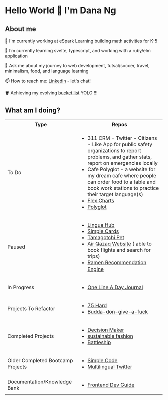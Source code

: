 # Hello World 👋 I'm Dana Ng

## About me

🔭 I'm currently working at eSpark Learning building math activities for K-5

🌱 I’m currently learning svelte, typescript, and working with a ruby/elm application

💬 Ask me about my journey to web development, futsal/soccer, travel, minimalism, food, and language learning

📫 How to reach me: [LinkedIn](https://www.linkedin.com/in/danafng/) - let's chat!


🪣 Achieving my evolving [bucket list](https://gist.github.com/riceball1/995ea11cddf60e725dd62899d61686c1) YOLO !!!


## What am I doing?

<table>
  <tbody>
    <tr>
      <th>Type</th>
      <th align="center">Repos</th>
    </tr>
    <tr>
      <td>To Do</td>
      <td>
      <ul>
        <li>311 CRM - Twitter - Citizens - Like App for public safety organizations to report problems, and gather stats, report on emergencies locally </li>
          <li>Cafe Polyglot - a website for my dream cafe where people can order food to a table and book work stations to practice their target language(s)</li>
                <li><a href="https://www.danafng.com/flex-charts/index.html">Flex Charts</a> </li>
        <li><a href="www.danafng.com/polyglot/">Polyglot</a></li>
        </ul>
      </td>
    </tr>
     <tr>
      <td>Paused</td>
      <td>
      <ul>
        <li><a href="https://github.com/riceball1/lingua-hub">Lingua Hub</a> </li>      
        <li><a href="https://github.com/riceball1/simple-cards">Simple Cards</a> </li>
        <li><a href="https://github.com/riceball1/tamagotchi-pet">Tamagotchi Pet</a></li>
        <li><a href="https://github.com/riceball1/air-qazaq">Air Qazaq Website</a> ( able to book flights and search for trips)</li>
       <li> <a href="https://github.com/riceball1/ramen-recommendation-engine">Ramen Recommendation Engine</a> </li>
      </ul>
      </td>
    </tr>
    <tr>
      <td>In Progress</td>
      <td>
        <ul>
       <li> <a href="https://github.com/riceball1/one-line-a-day-journal">One Line A Day Journal</a> </li>
        </ul>
      </td>
    </tr>
    <tr>
     <td>Projects To Refactor</td>
      <td>
      <ul>
        <li><a href="https://gallant-hawking-256e81.netlify.app/">75 Hard</a></li>
        <li><a href="https://www.danafng.com/budda-don-give-a-fuck/">Budda-don-give-a-fuck</a></li>
        </ul>
      </td>
    </tr>
    <tr>
     <td>Completed Projects</td>
      <td>
      <ul>
        <li><a href="https://www.danafng.com/decision-maker/">Decision Maker</a></li>
        <li><a href="https://github.com/riceball1/sustainable-fashion">sustainable fashion</a></li>
         <li><a href="https://github.com/riceball1/battleship">Battleship</a></li>
        </ul>
      </td>
    </tr>
    <tr>
      <td>Older Completed Bootcamp Projects</td>
      <td>
      <ul>
        <li><a href="https://github.com/riceball1/simple-code">Simple Code</a></li>
        <li> <a href="https://github.com/riceball1/multilingual-twitter">Multilingual Twitter</a> </li>
        </ul>
      </td>
    </tr>
    <tr>
      <td>Documentation/Knowledge Bank</td>
      <td>
      <ul>
       <li><a href="https://riceball.gitbook.io/frontend-dev-guide/">Frontend Dev Guide</a></li>
        </ul>
      </td>
    </tr>
  </tbody>
</table>



